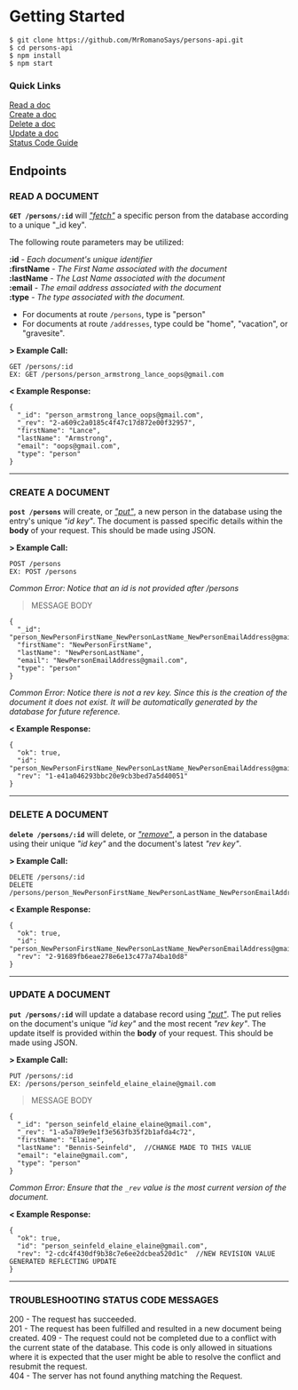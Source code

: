 # Getting Started

```
$ git clone https://github.com/MrRomanoSays/persons-api.git
$ cd persons-api  
$ npm install
$ npm start
```

### Quick Links
[Read a doc](#read-a-document)  
[Create a doc](#create-a-document)  
[Delete a doc](#delete-a-document)  
[Update a doc](#update-a-document)  
[Status Code Guide](#troubleshooting-status-code-messages)  


## Endpoints

### READ A DOCUMENT

**`GET /persons/:id`** will [*"fetch"*]("https://pouchdb.com/api.html#fetch_document") a specific person from the database according to a unique "\_id key".

The following route parameters may be utilized:

**:id**   -   *Each document's unique identifier*  
**:firstName**   -   *The First Name associated with the document*  
**:lastName**   -   *The Last Name associated with the document*  
**:email**   -   *The email address associated with the document*  
**:type**   -   *The type associated with the document.*  
* For documents at route `/persons`, type is "person"  
* For documents at route `/addresses`, type could be "home", "vacation", or "gravesite".

**> Example Call:**

```
GET /persons/:id
EX: GET /persons/person_armstrong_lance_oops@gmail.com
```

**< Example Response:**
```
{
  "_id": "person_armstrong_lance_oops@gmail.com",
  "_rev": "2-a609c2a0185c4f47c17d872e00f32957",
  "firstName": "Lance",
  "lastName": "Armstrong",
  "email": "oops@gmail.com",
  "type": "person"
}
```
-------------------

### CREATE A DOCUMENT

**`post /persons`** will create, or  [*"put"*]("https://pouchdb.com/api.html#create_document"), a new person in the database using the entry's unique *"id key"*.  The document is passed specific details within the **body** of your request.  This should be made using JSON.

**> Example Call:**

```
POST /persons
EX: POST /persons
```
*Common Error:  Notice that an id is not provided after /persons*


> MESSAGE BODY

```
{
  "_id": "person_NewPersonFirstName_NewPersonLastName_NewPersonEmailAddress@gmail.com",
  "firstName": "NewPersonFirstName",
  "lastName": "NewPersonLastName",
  "email": "NewPersonEmailAddress@gmail.com",
  "type": "person"
}
```
*Common Error:  Notice there is not a rev key.  Since this is the creation of the document it does not exist.  It will be automatically generated by the database for future reference.*

**< Example Response:**
```
{
  "ok": true,
  "id": "person_NewPersonFirstName_NewPersonLastName_NewPersonEmailAddress@gmail.com",
  "rev": "1-e41a046293bbc20e9cb3bed7a5d40051"
}
```

-------------------

### DELETE A DOCUMENT

**`delete /persons/:id`** will delete, or  [*"remove"*]("https://pouchdb.com/api.html#delete_document"), a person in the database using their unique *"id key"* and the document's latest *"rev key"*.

**> Example Call:**

```
DELETE /persons/:id
DELETE /persons/person_NewPersonFirstName_NewPersonLastName_NewPersonEmailAddress@gmail.com
```

**< Example Response:**
```
{
  "ok": true,
  "id": "person_NewPersonFirstName_NewPersonLastName_NewPersonEmailAddress@gmail.com",
  "rev": "2-91689fb6eae278e6e13c477a74ba10d8"
}
```

-------------------

### UPDATE A DOCUMENT

**`put /persons/:id`** will update a database record using  [*"put"*]("https://pouchdb.com/api.html#create_document").  The put relies on the document's unique *"id key"* and the most recent *"rev key"*.  The update itself is provided within the **body** of your request.  This should be made using JSON.

**> Example Call:**

```
PUT /persons/:id
EX: /persons/person_seinfeld_elaine_elaine@gmail.com
```

> MESSAGE BODY
```
{
  "_id": "person_seinfeld_elaine_elaine@gmail.com",
  "_rev": "1-a5a789e9e1f3e563fb35f2b1afda4c72",
  "firstName": "Elaine",
  "lastName": "Bennis-Seinfeld",  //CHANGE MADE TO THIS VALUE
  "email": "elaine@gmail.com",
  "type": "person"
}
```
*Common Error:  Ensure that the `_rev` value is the most current version of the document.*


**< Example Response:**
```
{
  "ok": true,
  "id": "person_seinfeld_elaine_elaine@gmail.com",
  "rev": "2-cdc4f430df9b38c7e6ee2dcbea520d1c"  //NEW REVISION VALUE GENERATED REFLECTING UPDATE
}
```
-------------------

### TROUBLESHOOTING STATUS CODE MESSAGES  

200 - The request has succeeded.  
201 - The request has been fulfilled and resulted in a new document being created.
409 - The request could not be completed due to a conflict with the current state of the database. This code is only allowed in situations where it is expected that the user might be able to resolve the conflict and resubmit the request.  
404 - The server has not found anything matching the Request.
